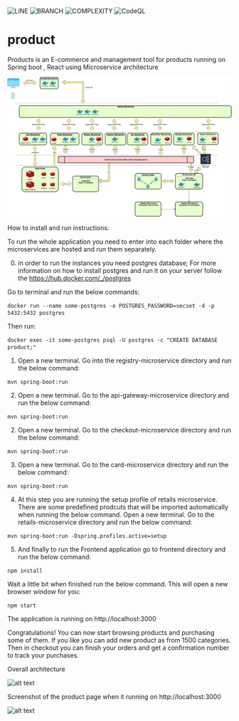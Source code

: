 ![LINE](https://img.shields.io/badge/line--coverage-87%25-brightgreen.svg)
![BRANCH](https://img.shields.io/badge/branch--coverage-78%25-yellow.svg)
![COMPLEXITY](https://img.shields.io/badge/complexity-1.90-brightgreen.svg)
![CodeQL](https://github.com/metao1/microservice-online-book-store/workflows/CodeQL/badge.svg)

# product

Products is an E-commerce and management tool for products
running on Spring boot , React using Microservice architecture

![bookstore](online-book-store.png)

How to install and run instructions:

To run the whole application you need to enter into each folder where the microservices are hosted and run them
separately.

0) in order to run the instances you need postgres database; For more information on how to install postgres and run it
   on your server follow the https://hub.docker.com/_/postgres

Go to terminal and run the below commands:

```
docker run --name some-postgres -e POSTGRES_PASSWORD=secset -d -p 5432:5432 postgres
```

Then run:

```
docker exec -it some-postgres psql -U postgres -c "CREATE DATABASE product;"
```

1) Open a new terminal. Go into the registry-microservice directory and run the below command:

```
mvn spring-boot:run 
```

2) Open a new terminal. Go to the api-gateway-microservice directory and run the below command:

```
mvn spring-boot:run 
```

2) Open a new terminal. Go to the checkout-microservice directory and run the below command:

```
mvn spring-boot:run 
```

3) Open a new terminal. Go to the card-microservice directory and run the below command:

```
mvn spring-boot:run 
```

4) At this step you are running the setup profile of retails microservice. There are some predefined prodcuts that will
   be imported automatically when running the below command. Open a new terminal. Go to the retails-microservice
   directory and run the below command:

```
mvn spring-boot:run -Dspring.profiles.active=setup
```

5) And finally to run the Frontend application go to frontend directory and run the below command:

```
npm install
```

Wait a little bit when finished run the below command. This will open a new browser window for you:

```
npm start
```

The application is running on http://localhost:3000

Congratulations! You can now start browsing products and purchasing some of them. If you like you can add new product as
from 1500 categories. Then in checkout you can finish your orders and get a confirmation number to track your purchases.

Overall architecture

![alt text](https://github.com/metao1/product/raw/master/Unbenannte%20Pra%CC%88sentation.jpg)

Screenshot of the product page when it running on http://localhost:3000

![alt text](https://github.com/metao1/product/raw/master/Screenshot%202020-03-31%20at%2022.51.11.png)
